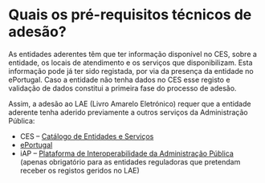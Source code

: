 # Quais os pré-requisitos técnicos de adesão?

As entidades aderentes têm que ter informação disponível no CES, sobre a entidade, os locais de atendimento e os serviços que disponibilizam. Esta informação pode já ter sido registada, por via da presença da entidade no ePortugal. Caso a entidade não tenha dados no CES esse registo e validação de dados constitui a primeira fase do processo de adesão.

Assim, a adesão ao LAE (Livro Amarelo Eletrónico) requer que a entidade aderente tenha aderido previamente a outros serviços da Administração Pública:

* CES – [Catálogo de Entidades e Serviços](https://ces.ama.gov.pt/)&#x20;
* [ePortugal](https://eportugal.gov.pt/)
* iAP – [Plataforma de Interoperabilidade da Administração Pública](https://www.iap.gov.pt/) (apenas obrigatório para as entidades reguladoras que pretendam receber os registos geridos no LAE)
